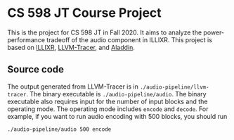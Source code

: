 # CS 598 JT Course Project
This is the project for CS 598 JT in Fall 2020. It aims to analyze the power-performance tradeoff of the audio component in ILLIXR.
This project is based on [ILLIXR](https://github.com/ILLIXR/ILLIXR), [LLVM-Tracer](https://github.com/harvard-acc/LLVM-Tracer), and [Aladdin](https://github.com/harvard-acc/ALADDIN).
## Source code
The output generated from LLVM-Tracer is in `./audio-pipeline/llvm-tracer`.
The binary executable is `./audio-pipeline/audio`.
The binary executable also requires input for the number of input blocks and the operating mode. The operating mode includes `encode` and `decode`. For example, if you want to run audio encoding with 500 blocks, you should run
```
./audio-pipeline/audio 500 encode
```

